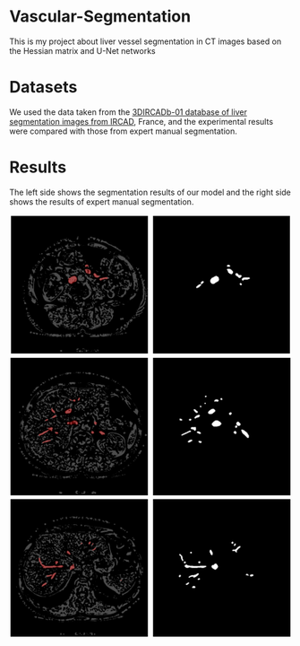 # Vascular-Segmentation
This is my project about liver vessel segmentation in CT images based on the Hessian matrix and U-Net networks

# Datasets
We used the data taken from the [3DIRCADb-01 database of liver segmentation images from IRCAD](https://www.ircad.fr/research/data-sets/liver-segmentation-3d-ircadb-01/), France, and the experimental results were compared with those from expert manual segmentation.

# Results
The left side shows the segmentation results of our model and the right side shows the results of expert manual segmentation.

![result1](Figures/1.png "")
![result2](Figures/2.png "")
![result3](Figures/3.png "")
